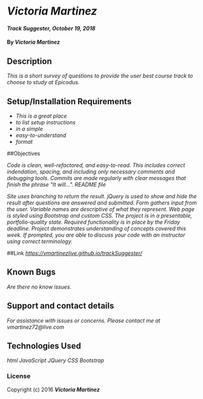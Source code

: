 # _Victoria Martinez_

#### _Track Suggester, October 19, 2018_

#### By _**Victoria Martinez**_

## Description

_This is a short survey of questions to provide the user best course track to choose to study at Epicodus._

## Setup/Installation Requirements

* _This is a great place_
* _to list setup instructions_
* _in a simple_
* _easy-to-understand_
* _format_

##Objectives

_Code is clean, well-refactored, and easy-to-read. This includes correct indendation, spacing, and including only necessary comments and debugging tools.
Commits are made regularly with clear messages that finish the phrase "It will…".
README file_

_Site uses branching to return the result._
_jQuery is used to show and hide the result after questions are answered and submitted._
_Form gathers input from the user._
_Variable names are descriptive of what they represent._
_Web page is styled using Bootstrap and custom CSS._
_The project is in a presentable, portfolio-quality state._
_Required functionality is in place by the Friday deadline._
_Project demonstrates understanding of concepts covered this week. If prompted, you are able to discuss your code with an instructor using correct terminology._

##Link
_https://vmartinezlive.github.io/trackSuggester/_

## Known Bugs

_Are there no know issues._

## Support and contact details

_For assistance with issues or concerns.  Please contact me at vmartinez72@live.com_

## Technologies Used

_html_
_JavaScript_
_JQuery_
_CSS_
_Bootstrap_

### License

Copyright (c) 2016 **_Victoria Martinez_**
